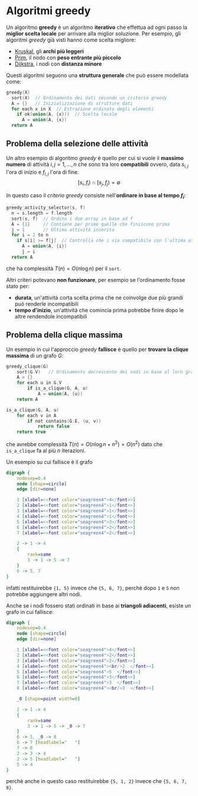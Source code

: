 # Algoritmi greedy

Un algoritmo **greedy** è un algoritmo **iterativo** che effettua ad ogni passo la **miglior scelta locale** per arrivare alla miglior soluzione.
Per esempio, gli algoritmi _greedy_ già visti hanno come scelta migliore:
- [Kruskal](../02/02/02/README.md), gli **archi più leggeri**
- [Prim](../02/02/03/README.md), il nodo con **peso entrante più piccolo**
- [Dijkstra](../02/03/01/README.md), i nodi con **distanza minore**

Questi algoritmi seguono una **struttura generale** che può essere modellata come:
```c
greedy(X)
  sort(X)  // Ordinamento dei dati secondo un criterio greedy
  A = {}   // Inizializzazione di strutture dati
  for each x in X  // Estrazione ordinata degli elementi
    if ok(union(A, {x}))  // Scelta locale
      A = union(A, {x})
  return A
```

## Problema della selezione delle attività

Un altro esempio di algoritmo _greedy_ è quello per cui si vuole il **massimo numero** di attività $i, j = 1, ..., n$ che sono tra loro **compatibili** ovvero, data $s_{i,j}$ l'ora di inizio e $f_{i,j}$ l'ora di fine:
$$
[s_i, f_i) \cap [s_j, f_j) = \emptyset
$$

In questo caso il _criterio greedy_ consiste nell'**ordinare in base al tempo $f_i$**:
```c
greedy_activity_selector(s, f)
  n = s.length = f.length
  sort(s, f)  // Ordina i due array in base ad f
  A = {1}     // Contiene per prime quelle che finiscono prima
  j = 1       // Ultima attività inserita
  for i = 2 to n
    if s[i] >= f[j]  // Controlla che i sia compatibile con l'ultima attività j
      A = union(A, {i})
      j = i
  return A
```
che ha complessità $T(n) = O(n \log n)$ per il `sort`.

Altri criteri potevano **non funzionare**, per esempio se l'ordinamento fosse stato per:
- **durata**, un'attività corta scelta prima che ne coinvolge due più grandi può renderle incompatibili
- **tempo d'inizio**, un'attività che comincia prima potrebbe finire dopo le altre rendendole incompatibili

## Problema della clique massima

Un esempio in cui l'approccio _greedy_ **fallisce** è quello per **trovare la clique massima** di un grafo $G$:
```c
greedy_clique(G)
	sort(G.V)	// Ordinamento decrescente dei nodi in base al loro grado
	A = {}
	for each u in G.V
		if is_a_clique(G, A, u)
			A = union(A, {u})
	return A

is_a_clique(G, A, u)
	for each v in A
		if not contains(G.E, (u, v))
			return false
	return true
```
che avrebbe complessità $T(n) = O(n\log n + n^2) = O(n^2)$ dato che `is_a_clique` fa al più $n$ iterazioni.

Un esempio su cui fallisce è il grafo
```dot process
digraph {
	nodesep=0.4
	node [shape=circle]
	edge [dir=none]

	1 [xlabel=<<font color="seagreen4">4</font>>]
	2 [xlabel=<<font color="seagreen4">1</font>>]
	3 [xlabel=<<font color="seagreen4">1</font>>]
	4 [xlabel=<<font color="seagreen4">1</font>>]
	5 [xlabel=<<font color="seagreen4">3</font>>]
	6 [xlabel=<<font color="seagreen4">2</font>>]
	7 [xlabel=<<font color="seagreen4">2</font>>]

	2 -> 1 -> 4
	{
		rank=same
		3 -> 1 -> 5 -> 7
	}
	6 -> 5, 7
}
```
infatti restituirebbe `{1, 5}` invece che `{5, 6, 7}`, perchè dopo `1` e `5` non potrebbe aggiungere altri nodi.

Anche se i nodi fossero stati ordinati in base ai **triangoli adiacenti**, esiste un grafo in cui fallisce:
```dot process
digraph {
	nodesep=0.4
	node [shape=circle]
	edge [dir=none]

	1 [xlabel=<<font color="seagreen4">4</font>>]
	2 [xlabel=<<font color="seagreen4">2</font>>]
	3 [xlabel=<<font color="seagreen4">2</font>>]
	4 [xlabel=<<font color="seagreen4"><br/>2  </font>>]
	5 [xlabel=<<font color="seagreen4">5  </font>>]
	6 [xlabel=<<font color="seagreen4">3</font>>]
	7 [xlabel=<<font color="seagreen4">3  </font>>]
	8 [xlabel=<<font color="seagreen4"><br/>3  </font>>]

	_0 [shape=point width=0]

	2 -> 1 -> 4
	{
		rank=same
		3 -> 1 -> 5 -> _0 -> 7
	}
	6 -> 5, _0 -> 8
	6 -> 7 [headlabel="   "]
	7 -> 8
	2 -> 3 -> 4
	2 -> 5 [headlabel="   "]
	5 -> 4
}
```
perchè anche in questo caso restituirebbe `{5, 1, 2}` invece che `{5, 6, 7, 8}`.
